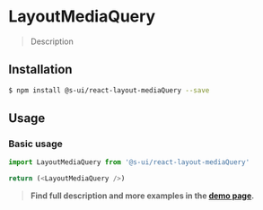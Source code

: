 # LayoutMediaQuery

> Description

<!-- ![](./assets/preview.png) -->

## Installation

```sh
$ npm install @s-ui/react-layout-mediaQuery --save
```

## Usage

### Basic usage
```js
import LayoutMediaQuery from '@s-ui/react-layout-mediaQuery'

return (<LayoutMediaQuery />)
```


> **Find full description and more examples in the [demo page](#).**